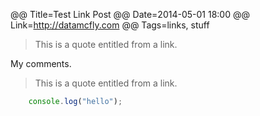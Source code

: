 @@ Title=Test Link Post
@@ Date=2014-05-01 18:00
@@ Link=http://datamcfly.com
@@ Tags=links, stuff

> This is a quote entitled from a link.

My comments.

> This is a quote entitled from a link.


```javascript
	console.log("hello");
```